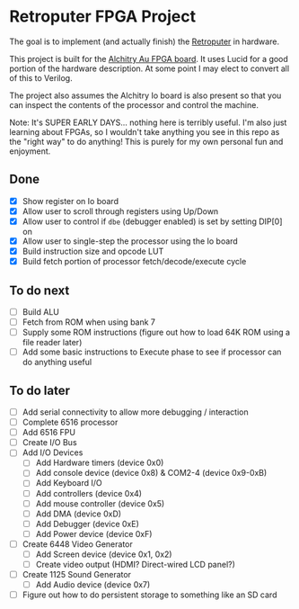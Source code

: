 # Retroputer FPGA Project

The goal is to implement (and actually finish) the [Retroputer](https://github.com/kerrishotts/retroputer/tree/develop-2.0) in hardware.

This project is built for the [Alchitry Au FPGA board](https://alchitry.com/boards/au). It uses Lucid for a good portion of the hardware description. At some point I may elect to convert all of this to Verilog.

The project also assumes the Alchitry Io board is also present so that you can inspect the contents of the processor and control the machine.

Note: It's SUPER EARLY DAYS... nothing here is terribly useful. I'm also just learning about FPGAs, so I wouldn't take anything you see in this repo as the "right way" to do anything! This is purely for my own personal fun and enjoyment.

## Done

- [X] Show register on Io board
- [X] Allow user to scroll through registers using Up/Down
- [X] Allow user to control if `dbe` (debugger enabled) is set by setting DIP[0] on
- [X] Allow user to single-step the processor using the Io board
- [X] Build instruction size and opcode LUT
- [X] Build fetch portion of processor fetch/decode/execute cycle

## To do next

- [ ] Build ALU
- [ ] Fetch from ROM when using bank 7
- [ ] Supply some ROM instructions (figure out how to load 64K ROM using a file reader later)
- [ ] Add some basic instructions to Execute phase to see if processor can do anything useful

## To do later

- [ ] Add serial connectivity to allow more debugging / interaction
- [ ] Complete 6516 processor
- [ ] Add 6516 FPU
- [ ] Create I/O Bus
- [ ] Add I/O Devices
  - [ ] Add Hardware timers (device 0x0)
  - [ ] Add console device (device 0x8) & COM2-4 (device 0x9-0xB)
  - [ ] Add Keyboard I/O
  - [ ] Add controllers (device 0x4)
  - [ ] Add mouse controller (device 0x5)
  - [ ] Add DMA (device 0xD)
  - [ ] Add Debugger (device 0xE)
  - [ ] Add Power device (device 0xF)
- [ ] Create 6448 Video Generator
  - [ ] Add Screen device (device 0x1, 0x2)
  - [ ] Create video output (HDMI? Direct-wired LCD panel?)
- [ ] Create 1125 Sound Generator
  - [ ] Add Audio device (device 0x7)
- [ ] Figure out how to do persistent storage to something like an SD card
